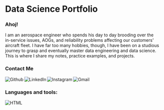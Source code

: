 # Data Science Portfolio

### Ahoj!
I am an aerospace engineer who spends his day to day brooding over the in-service issues, AOGs, and reliability problems affecting our customers' aircraft fleet. I have far too many hobbies, though, I have been on a studious journey to grasp and eventually master data engineering and data science. This is where I share my notes, practice examples, and projects.

### Contact Me
[<img src="https://img.shields.io/badge/GitHub-100000?style=for-the-badge&logo=github&logoColor=white" align=left alt="Github">][github]
[<img src="https://img.shields.io/badge/LinkedIn-0077B5?style=for-the-badge&logo=linkedin&logoColor=white" align=left alt="LinkedIn">][linkedin]
[<img src="https://img.shields.io/badge/Instagram-E4405F?style=for-the-badge&logo=instagram&logoColor=white" align=left alt="Instagram">][instagram]
[<img src="https://img.shields.io/badge/Gmail-D14836?style=for-the-badge&logo=gmail&logoColor=white" align=left alt="Gmail">][mailto]

<br />

### Languages and tools:
<img src="https://img.shields.io/badge/HTML5-E34F26?style=for-the-badge&logo=html5&logoColor=white" align=left alt="HTML" style="margin-bottom:1.25rem">
<img src="https://img.shields.io/badge/CSS3-1572B6?style=for-the-badge&logo=css3&logoColor=white" align=left alt="CSS" style="margin-bottom:1.25rem>
<img src="https://img.shields.io/badge/JavaScript-323330?style=for-the-badge&logo=javascript&logoColor=F7DF1E" align=left alt="Javascript" style="margin-bottom:1.25rem>
<img src="https://img.shields.io/badge/Python-3776AB?style=for-the-badge&logo=python&logoColor=white" align=left alt="Python3" style="margin-bottom:1.25rem>
<img src="https://img.shields.io/badge/Visual_Studio_Code-0078D4?style=for-the-badge&logo=visual%20studio%20code&logoColor=white" align=left alt="Visual Studio Code" style="margin-bottom:1.25rem>
<img src="https://img.shields.io/badge/Bootstrap-563D7C?style=for-the-badge&logo=bootstrap&logoColor=white" align=left alt="Bootstrap" style="margin-bottom:1.25rem>
<img src="https://img.shields.io/badge/Jupyter-F37626.svg?&style=for-the-badge&logo=Jupyter&logoColor=white" align=left alt="Jupyter" style="margin-bottom:1.25rem>
<img src="https://img.shields.io/badge/Flask-000000?style=for-the-badge&logo=flask&logoColor=white" align=left alt="Flask" style="margin-bottom:1.25rem>
<img src="https://img.shields.io/badge/Pandas-2C2D72?style=for-the-badge&logo=pandas&logoColor=white" align=left alt="Pandas" style="margin-bottom:1.25rem>
<img src="https://img.shields.io/badge/scikit_learn-F7931E?style=for-the-badge&logo=scikit-learn&logoColor=white" align=left alt="Sklearn" style="margin-bottom:1.25rem>

[github]: https://github.com/onionbloom
[instagram]: https://www.instagram.com/onionbloom/
[linkedin]: https://www.linkedin.com/in/mabdurro
[mailto]: mailto:abdurro.muhammad@gmail.com?subject=%5BGithub%20Contact%20Me%5D%20-




